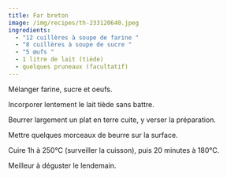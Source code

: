 ```yaml
---
title: Far breton
image: /img/recipes/th-233120640.jpeg
ingredients:
  - "12 cuillères à soupe de farine "
  - "8 cuillères à soupe de sucre "
  - "5 œufs "
  - 1 litre de lait (tiède)
  - quelques pruneaux (facultatif)
---
```

Mélanger farine, sucre et oeufs.

Incorporer lentement le lait tiède sans battre.

Beurrer largement un plat en terre cuite, y verser la préparation.

Mettre quelques morceaux de beurre sur la surface.

Cuire 1h à 250°C (surveiller la cuisson), puis 20 minutes à 180°C.

Meilleur à déguster le lendemain.